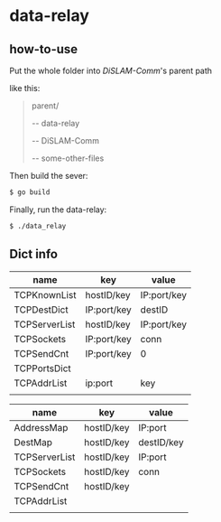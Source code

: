 # data-relay

## how-to-use

Put the whole folder into *DiSLAM-Comm*'s parent path

like this:

> parent/
>
> -- data-relay
>
> -- DiSLAM-Comm
>
> -- some-other-files



Then build the sever:

```bash
$ go build
```

Finally, run the data-relay:

```bash
$ ./data_relay
```


## Dict info

| name          | key         | value       |
| ------------- | ----------- | ----------- |
| TCPKnownList  | hostID/key  | IP:port/key |
| TCPDestDict   | IP:port/key | destID      |
| TCPServerList | hostID/key  | IP:port/key |
| TCPSockets    | IP:port/key | conn        |
| TCPSendCnt    | IP:port/key | 0           |
| TCPPortsDict  |             |             |
| TCPAddrList   | ip:port     | key         |
|               |             |             |


| name          | key        | value      |
| ------------- | ---------- | ---------- |
| AddressMap    | hostID/key | IP:port    |
| DestMap       | hostID/key | destID/key |
| TCPServerList | hostID/key | IP:port    |
| TCPSockets    | hostID/key | conn       |
| TCPSendCnt    | hostID/key |            |
| TCPAddrList   |            |            |
|               |            |            |